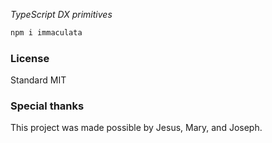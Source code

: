*TypeScript DX primitives*

```bash
npm i immaculata
```

### License

Standard MIT

### Special thanks

This project was made possible by Jesus, Mary, and Joseph.
